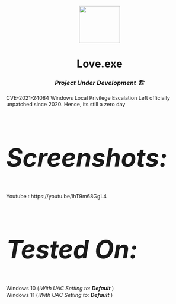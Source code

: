 
<p align="center">
  <img src="https://user-images.githubusercontent.com/61627070/147420797-489f5842-4d87-4183-a494-d203cd54a688.png" width="110" height="100">
</p>
<h1 align="center">Love.exe</h1>
<i><h3 align="center">Project Under Development 🏗️</h3></i>
CVE-2021-24084 Windows Local Privilege Escalation Left officially unpatched since 2020. Hence, its still a zero day

<h2 style="font-size:7vw" align="left"><i>Screenshots:</i></h2>
Youtube : https://youtu.be/lhT9m68GgL4

<h2 style="font-size:7vw" align="left"><i>Tested On:</i></h2>
Windows 10 (<i>❕With UAC Setting to: <b>Default</b></i> ) </br>
Windows 11 (<i>❕With UAC Setting to: <b>Default</b></i> )</br>
